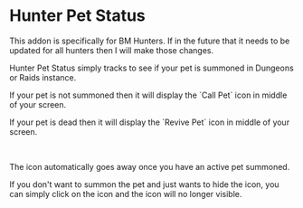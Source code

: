 # Hunter Pet Status
 This addon is specifically for BM Hunters. If in the future that it needs to be updated for all hunters then I will make those changes.
 
<p>Hunter Pet Status simply tracks to see if your pet is summoned in Dungeons or Raids instance.</p>
<p>If your pet is not summoned then it will display the `Call Pet` icon in middle of your screen.</p>
<p>If your pet is dead then it will display the `Revive Pet` icon in middle of your screen.</p>
<p>&nbsp;</p>
<p>The icon automatically goes away once you have an active pet summoned.</p>
<p>If you don't want to summon the pet and just wants to hide the icon, you can simply click on the icon and the icon will no longer visible.</p>
<p>&nbsp;</p>